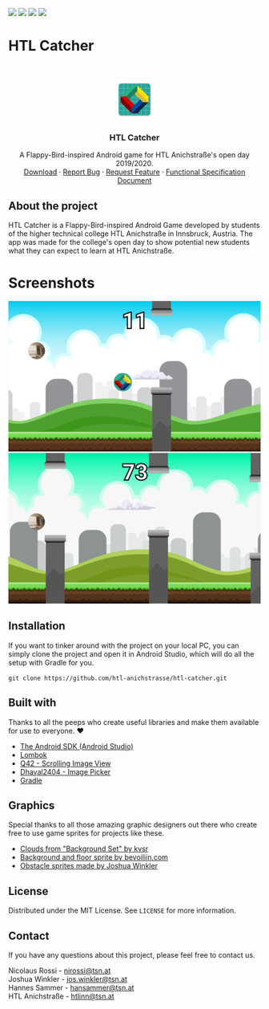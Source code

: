<!-- shields -->
[![](https://img.shields.io/github/issues/htl-anichstrasse/htl-catcher)](https://github.com/htl-anichstrasse/htl-catcher/issues)
[![](https://img.shields.io/github/stars/htl-anichstrasse/htl-catcher)](https://github.com/htl-anichstrasse/htl-catcher/stargazers)
[![](https://tokei.rs/b1/github/htl-anichstrasse/htl-catcher?category=code)](https://github.com/XAMPPRocky/tokei)
[![](https://img.shields.io/github/license/htl-anichstrasse/htl-catcher)](https://github.com/htl-anichstrasse/htl-catcher/blob/master/LICENSE)

# HTL Catcher

<!-- PROJECT LOGO -->
<br/>
<p align="center">
  <a href="http://htlanichstrasse.tirol">
    <img src="app/src/main/htllogo-web.png" alt="HTL Logo" width="80" height="80">
  </a>

  <h3 align="center">HTL Catcher</h3>

  <p align="center">
    A Flappy-Bird-inspired Android game for HTL Anichstraße's open day 2019/2020.
    <br/>
    <a href="https://play.google.com/store/apps/details?id=tirol.htlanichstrasse.htlcatcher">Download</a>
    ·
    <a href="https://github.com/htl-anichstrasse/htl-catcher/issues">Report Bug</a>
    ·
    <a href="https://github.com/htl-anichstrasse/htl-catcher/issues">Request Feature</a>
    ·
    <a href="https://www.dropbox.com/s/me5b8xe444ccgew/functional_specification_document_htlcatcher_v1_2.pdf?dl=0">Functional Specification Document</a>
  </p>
</p>

## About the project
HTL Catcher is a Flappy-Bird-inspired Android Game developed by students of the higher technical college HTL Anichstraße in Innsbruck, Austria. The app was made for the college's open day to show potential new students what they can expect to learn at HTL Anichstraße.

# Screenshots

![Screenshot 1](/images/screenshot1.png)
![Screenshot 2](/images/screenshot2.png)

## Installation

If you want to tinker around with the project on your local PC, you can simply clone the project and open it in Android Studio, which will do all the setup with Gradle for you.

```
git clone https://github.com/htl-anichstrasse/htl-catcher.git
```

## Built with

Thanks to all the peeps who create useful libraries and make them available for use to everyone. :heart:

- [The Android SDK (Android Studio)](https://developer.android.com/studio/)
- [Lombok](https://projectlombok.org/)
- [Q42 - Scrolling Image View](https://github.com/Q42/AndroidScrollingImageView)
- [Dhaval2404 - Image Picker](https://github.com/Dhaval2404/ImagePicker)
- [Gradle](https://gradle.org/)

## Graphics

Special thanks to all those amazing graphic designers out there who create free to use game sprites for projects like these.

- [Clouds from "Background Set" by kvsr](https://kvsr.itch.io/background-set-pixel-assets)
- [Background and floor sprite by bevoiliin.com](https://opengameart.org/content/bevouliin-free-game-background-for-game-developers)
- [Obstacle sprites made by Joshua Winkler](https://github.com/bemoty)

## License

Distributed under the MIT License. See `LICENSE` for more information.

## Contact

If you have any questions about this project, please feel free to contact us.

Nicolaus Rossi - nirossi@tsn.at  
Joshua Winkler - jos.winkler@tsn.at  
Hannes Sammer  - hansammer@tsn.at  
HTL Anichstraße - htlinn@tsn.at
